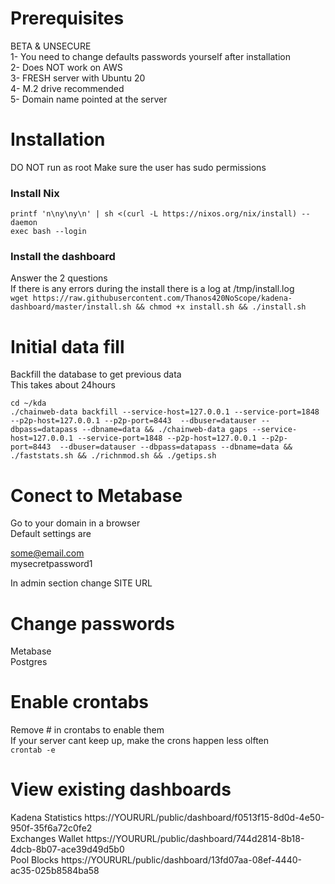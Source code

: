 # Prerequisites
BETA & UNSECURE  
1- You need to change defaults passwords yourself after installation   
2- Does NOT work on AWS  
3- FRESH server with Ubuntu 20  
4- M.2 drive recommended  
5- Domain name pointed at the server  

# Installation  
DO NOT run as root
Make sure the user has sudo permissions

### Install Nix  
`printf 'n\ny\ny\n' | sh <(curl -L https://nixos.org/nix/install) --daemon`  
`exec bash --login`  

### Install the dashboard  
Answer the 2 questions  
If there is any errors during the install there is a log at /tmp/install.log  
`wget https://raw.githubusercontent.com/Thanos420NoScope/kadena-dashboard/master/install.sh && chmod +x install.sh && ./install.sh`  

# Initial data fill  
Backfill the database to get previous data  
This takes about 24hours  

`cd ~/kda`  
`./chainweb-data backfill --service-host=127.0.0.1 --service-port=1848 --p2p-host=127.0.0.1 --p2p-port=8443  --dbuser=datauser --dbpass=datapass --dbname=data && ./chainweb-data gaps --service-host=127.0.0.1 --service-port=1848 --p2p-host=127.0.0.1 --p2p-port=8443  --dbuser=datauser --dbpass=datapass --dbname=data && ./faststats.sh && ./richnmod.sh && ./getips.sh`  

# Conect to Metabase  
Go to your domain in a browser  
Default settings are  

some@email.com  
mysecretpassword1  

In admin section change SITE URL 

# Change passwords  
Metabase  
Postgres  

# Enable crontabs  
Remove # in crontabs to enable them  
If your server cant keep up, make the crons happen less olften  
`crontab -e`  

# View existing dashboards  

Kadena Statistics	https://YOURURL/public/dashboard/f0513f15-8d0d-4e50-950f-35f6a72c0fe2  
Exchanges Wallet	https://YOURURL/public/dashboard/744d2814-8b18-4dcb-8b07-ace39d49d5b0  
Pool Blocks	    https://YOURURL/public/dashboard/13fd07aa-08ef-4440-ac35-025b8584ba58  
